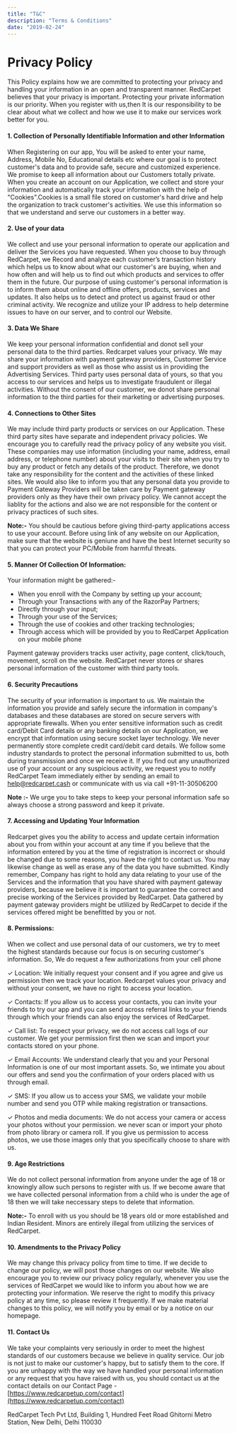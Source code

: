```yaml
---
title: "T&C"
description: "Terms & Conditions"
date: "2019-02-24"
---
```



# Privacy Policy 

This Policy explains how we are committed to protecting your privacy and handling your information in an open and transparent manner. RedCarpet believes that your privacy is important. Protecting your private information is our priority. When you register with us,then It is our responsibility to be clear about what we collect and how we use it to make our services work better for you.

#### 1. Collection of Personally Identifiable Information and other Information
When Registering on our app, You will be asked to enter your name, Address, Mobile No, Educational details etc where our goal is to protect customer's data and to provide safe, secure and customized experience. We promise to keep all information about our Customers totally private. When you create an account on our Application, we collect and store your information and automatically track your information with the help of "Cookies".Cookies is a small file stored on customer's hard drive and help the organization to track customer's activities. We use this information so that we understand and serve our customers in a better way.

#### 2. Use of your data 
 We collect and use your personal information to operate our application and deliver the Services you have requested. When you choose to buy through RedCarpet, we Record and analyze each customer’s transaction history which helps us to know about what our customer's are buying, when and how often and will help us to find out which products and services to offer them in the future. Our purpose of using customer's personal information is to inform them about online and offline offers, products, services and updates. It also helps us to detect and protect us against fraud or other criminal activity.
 We recognize and utilize your IP address to help determine issues to have on our server, and to control our Website.
 
#### 3. Data We Share 
   We keep your personal information confidential and donot sell your personal data to the third parties. Redcarpet values your privacy. We may share your information with payment gateway providers, Customer Service and support providers as well as those who assist us in providing the Advertising Services. Third party uses personal data of yours, so that you access to our services and helps us to investigate fraudulent or illegal activities. Without the consent of our customer, we donot share personal information to the third parties for their marketing or advertising purposes.

 #### 4. Connections to Other Sites 
 
  We may include third party products or services on our Application. These third party sites have separate and independent privacy policies. We encourage you to carefully read the privacy policy of any website you visit. 
 These companies may use information (including your name, address, email address, or telephone number) about your visits to their site when you try to buy any product or fetch any details of the product. Therefore, we donot take any responsibility for the content and the activities of these linked sites. We would also like to inform you that any personal data you provide to Payment Gateway Providers will be taken care by Payment gateway providers only as they have their own privacy policy. We cannot accept the liablity for the actions and also we are not responsible for the content or privacy practices of such sites.

**Note:-** You should be cautious before giving third-party applications access to use your account. Before using link of any website on our Application, make sure that the website is geniune and have the best Internet security so that you can protect your PC/Mobile from  harmful threats.

#### 5. Manner Of Collection Of Information:

Your information might be gathered:-
- When you enroll with the Company by setting up your account; 
- Through your Transactions with any of the RazorPay Partners; 
- Directly through your input; 
- Through your use of the Services; 
- Through the use of cookies and other tracking technologies;
- Through access which will be provided by you to RedCarpet Application on your  mobile phone

Payment gateway providers tracks user activity, page content, click/touch, movement, scroll on the website. RedCarpet never stores or shares personal information of the customer with third party tools.

#### 6. Security Precautions
The security of your information is important to us. We maintain the information you provide and safely secure the information in company's databases and these databases are stored on secure servers with appropriate firewalls. When you enter sensitive information such as credit card/Debit Card details or any banking details on our Application, we encrypt that information using secure socket layer technology. We never permanently store complete credit card/debit card details. We follow some industry standards to protect the personal information submitted to us, both during transmission and once we receive it. 
If you find out any unauthorized use of your account or any suspicious activity, we request you to notify RedCarpet Team immediately either by sending an email to help@redcarpet.cash or communicate with us via call +91-11-30506200

**Note :-** We urge you to take steps to keep your personal information safe so always choose a strong password and keep it private. 

#### 7. Accessing and Updating Your Information

Redcarpet gives you the ability to access and update certain information about you from within your account at any time if you believe that the information entered by you at the time of registration is incorrect or should be changed due to some reasons, you have the right to contact us. You may likewise change as well as erase any of the data you have submitted. 
Kindly remember, Company has right to hold any data relating to your use of the Services and the information that you have shared with payment gateway providers, because we believe it is important to guarantee the correct and precise working of the Services provided by RedCarpet. Data gathered by payment gateway providers might be utlilized by RedCarpet to decide if the services offered might be benefitted by you or not.

#### 8. Permissions:

When we collect and use personal data of our customers, we try to meet the highest standards because our focus is on securing  customer's information. So, We do request a few authorizations from your cell phone

✓ Location: We initially request your consent and if you agree and give us permission then we track your location. Redcarpet values your privacy and without your consent, we have no right to access your location.
 
✓ Contacts: If you allow us to access your contacts, you can invite your friends to try our app and you can send across referral links to your friends through which your friends can also enjoy the services of RedCarpet. 

✓ Call list: To respect your privacy, we do not access call logs of our customer. We get your permission first then we scan and import your contacts stored on your phone.

✓ Email Accounts:  We understand clearly that you and your Personal Information is one of our most important assets. So, we intimate you about our offers and send you the confirmation of your orders placed with us through email. 

✓ SMS: If you allow us to access your SMS, we validate your mobile number and send you OTP while making registration or transactions.

✓ Photos and media documents: We do not access your camera or access your photos without your permission. we never scan or import your photo from photo library or camera roll. If you give us permission to access photos, we use those images only that you specifically choose to share with us.

#### 9. Age Restrictions
We do not  collect personal information from anyone under the age of 18 or knowingly allow such persons to register with us. If we become aware that we have collected personal information from a child who is under the age of 18 then  we will take neccessary steps to delete that information.

**Note:-** To enroll with us you should be 18 years old or more established and Indian Resident. Minors are entirely illegal from utilizing the services of RedCarpet. 

#### 10. Amendments to the Privacy Policy

We may change this privacy policy from time to time. If we decide to change our policy, we will post those changes on our website. We also encourage you to review our privacy policy regularly, whenever you use the services of RedCarpet  we would like to inform you about how we are protecting your information. We reserve the right to modify this privacy policy at any time, so please review it frequently. If we make material changes to this policy, we will notify you by email or by a notice on our homepage.

#### 11. Contact Us

 We take your complaints very seriously in order to meet the highest standards of our customers because we believe in quality service. Our job is not just to make our customer's happy, but to satisfy them to the core.
If you are unhappy with the way we have handled your personal information or any request that you have raised with us, you should contact us at the contact details on our Contact Page - [https://www.redcarpetup.com/contact](https://www.redcarpetup.com/contact)

RedCarpet Tech Pvt Ltd, 
Building 1,
Hundred Feet Road 
Ghitorni Metro Station, New Delhi, Delhi 110030